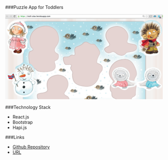 ###Puzzle App for Toddlers

![](puzzle.png)

###Technology Stack
- React.js
- Bootstrap
- Hapi.js

###Links

- [Github Repository](https://github.com/Troll-Olav/Puzzle)
- [URL](https://troll-olav.herokuapp.com/)